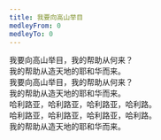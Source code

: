 ```yaml
---
title: 我要向高山举目
medleyFrom: 0
medleyTo: 0
---
```


我要向高山举目，我的帮助从何来？  
我的帮助从造天地的耶和华而来。  
我要向高山举目，我的帮助从何来？  
我的帮助从造天地的耶和华而来。  
哈利路亚，哈利路亚，哈利路亚，哈利路。  
哈利路亚，哈利路亚，哈利路亚，哈利路。  
我的帮助从造天地的耶和华而来。
